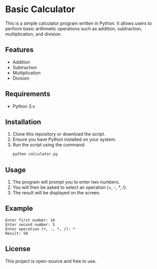 # Basic Calculator

This is a simple calculator program written in Python. It allows users to perform basic arithmetic operations such as addition, subtraction, multiplication, and division.

## Features

* Addition
* Subtraction
* Multiplication
* Division

## Requirements

* Python 3.x

## Installation

1. Clone this repository or download the script.
2. Ensure you have Python installed on your system.
3. Run the script using the command:
   ```sh
   python calculator.py
   ```

## Usage

1. The program will prompt you to enter two numbers.
2. You will then be asked to select an operation (+, -, *, /).
3. The result will be displayed on the screen.

## Example

```
Enter first number: 10
Enter second number: 5
Enter operation (+, -, *, /): *
Result: 50
```

## License

This project is open-source and free to use.
